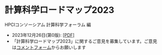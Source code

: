 # 計算科学ロードマップ2023

HPCIコンソーシアム 計算科学フォーラム 編

* 2023年12月26日(第0版): [[PDF]]()
* 「計算科学ロードマップ2023」に関するご意見を募集しています。ご意見は[コメントフォーム](https://forms.gle/Hgcf2LD5RdkkfQxZ9)からお願いします
